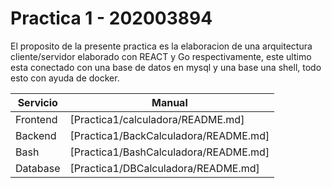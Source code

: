 # Practica 1 - 202003894

El proposito de la presente practica es la elaboracion de una arquitectura cliente/servidor elaborado con REACT y Go respectivamente, este ultimo esta conectado con una base de datos en mysql y una base una shell, todo esto con ayuda de docker.

| Servicio | Manual |
| ------ | ------ |
| Frontend | [Practica1/calculadora/README.md] |
| Backend | [Practica1/BackCalculadora/README.md] |
| Bash | [Practica1/BashCalculadora/README.md] |
| Database | [Practica1/DBCalculadora/README.md] |